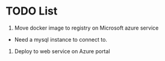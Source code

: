 # TODO List
1. Move docker image to registry on Microsoft azure service
  * Need a mysql instance to connect to.
1. Deploy to web service on Azure portal
